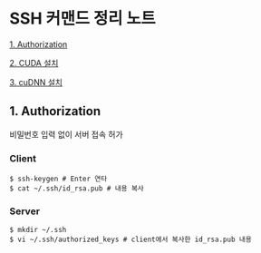# SSH 커맨드 정리 노트
   [1. Authorization](#1.-Authorization)

   [2. CUDA 설치](#2.-CUDA-설치)

   [3. cuDNN 설치](#3.-cuDNN-설치)


## 1. Authorization <a name="1.-Authorization"></a>
  비밀번호 입력 없이 서버 접속 허가
  
  ### Client
  ```
  $ ssh-keygen # Enter 연타
  $ cat ~/.ssh/id_rsa.pub # 내용 복사
  ```
  ### Server
  ```
  $ mkdir ~/.ssh
  $ vi ~/.ssh/authorized_keys # client에서 복사한 id_rsa.pub 내용 
  ```

  
  
  
  
